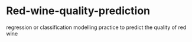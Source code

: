 # Red-wine-quality-prediction
 regression or classification modelling practice to predict the quality of red wine
